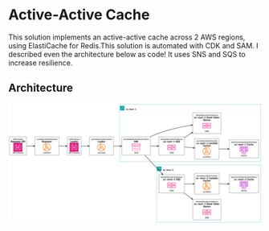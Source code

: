 # Active-Active Cache

This solution implements an active-active cache across 2 AWS regions, using ElastiCache for Redis.This solution is automated with CDK and SAM. I described even the architecture below as code! It uses SNS and SQS to increase resilience.

## Architecture

![image](architecture/ActiveActiveCache_Architecture.png)

